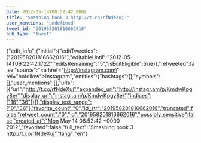 ```yaml
---
date: 2012-05-14T08:52:42.000Z
title: "Smashing book 3 http://t.co/rfNdeXuj″"
user_mentions: "undefined"
tweet_id: "201958201816662016"
pub_type: "tweet"
---
```

{"edit_info":{"initial":{"editTweetIds":["201958201816662016"],"editableUntil":"2012-05-14T09:22:42.172Z","editsRemaining":"5","isEditEligible":true}},"retweeted":false,"source":"<a href=\"http://instagram.com\" rel=\"nofollow\">Instagram</a>","entities":{"hashtags":[],"symbols":[],"user_mentions":[],"urls":[{"url":"http://t.co/rfNdeXuj","expanded_url":"http://instagr.am/p/KmdwKpgy8e/","display_url":"instagr.am/p/KmdwKpgy8e/","indices":["16","36"]}]},"display_text_range":["0","36"],"favorite_count":"0","id_str":"201958201816662016","truncated":false,"retweet_count":"0","id":"201958201816662016","possibly_sensitive":false,"created_at":"Mon May 14 08:52:42 +0000 2012","favorited":false,"full_text":"Smashing book 3 http://t.co/rfNdeXuj","lang":"en"}

